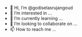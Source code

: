 - 👋 Hi, I’m @godiselasrujangoud
- 👀 I’m interested in ...
- 🌱 I’m currently learning ...
- 💞️ I’m looking to collaborate on ...
- 📫 How to reach me ...

<!---
godiselasrujangoud/godiselasrujangoud is a ✨ special ✨ repository because its `README.md` (this file) appears on your GitHub profile.
You can click the Preview link to take a look at your changes.
--->
